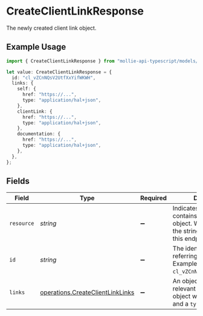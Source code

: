 # CreateClientLinkResponse

The newly created client link object.

## Example Usage

```typescript
import { CreateClientLinkResponse } from "mollie-api-typescript/models/operations";

let value: CreateClientLinkResponse = {
  id: "cl_vZCnNQsV2UtfXxYifWKWH",
  links: {
    self: {
      href: "https://...",
      type: "application/hal+json",
    },
    clientLink: {
      href: "https://...",
      type: "application/hal+json",
    },
    documentation: {
      href: "https://...",
      type: "application/hal+json",
    },
  },
};
```

## Fields

| Field                                                                                                                 | Type                                                                                                                  | Required                                                                                                              | Description                                                                                                           | Example                                                                                                               |
| --------------------------------------------------------------------------------------------------------------------- | --------------------------------------------------------------------------------------------------------------------- | --------------------------------------------------------------------------------------------------------------------- | --------------------------------------------------------------------------------------------------------------------- | --------------------------------------------------------------------------------------------------------------------- |
| `resource`                                                                                                            | *string*                                                                                                              | :heavy_minus_sign:                                                                                                    | Indicates the response contains a client link object. Will always contain the string `client-link` for this endpoint. |                                                                                                                       |
| `id`                                                                                                                  | *string*                                                                                                              | :heavy_minus_sign:                                                                                                    | The identifier uniquely referring to this client link. Example: `cl_vZCnNQsV2UtfXxYifWKWH`.                           | cl_vZCnNQsV2UtfXxYifWKWH                                                                                              |
| `links`                                                                                                               | [operations.CreateClientLinkLinks](../../models/operations/createclientlinklinks.md)                                  | :heavy_minus_sign:                                                                                                    | An object with several relevant URLs. Every URL object will contain an `href` and a `type` field.                     |                                                                                                                       |